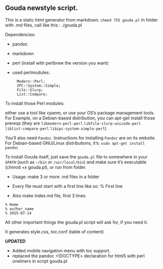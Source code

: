 ## Gouda newstyle script.

This is a static html generator from markdown.
`chmod 755 gouda.pl`
In folder with .md files, call like this : ./gouda.pl


Dependencies:

* pandoc 

* markdown

* perl (install with perlbrew the version you want)

* used perlmodules:

		Modern::Perl;
		IPC::System::Simple;
		File::Slurp;
		List::Compare;


To install those Perl modules:

either use a tool like cpanm, or use your OS’s package management tools.
For Example, on a Debian-based distribution, you can apt-get install those prereqs
(they are `libmodern-perl-perl` `libfile-slurp-unicode-perl` `liblist-compare-perl` `libipc-system-simple-perl`)

You’ll also need `Pandoc`. Instructions for installing `Pandoc` are on its website.
For Debian-based GNU/Linux distributions, it’s: `sudo apt-get install pandoc`

To install Gouda itself, just save the `gouda.pl` file to somewhere in your `$PATH` 
(such as `~/bin` or `/usr/local/bin`) and make sure it’s executable (chmod +x gouda.pl), or run from folder.

* Usage: make 3 or more .md files in a folder

* Every file must start with a first line like so: % First line

* Also make index.md file, first 3 lines:

`% Home`<br>
`% author_name`<br>
`% 2015-07-14`<br>
		

All other important things the gouda.pl script will ask for, if you need it.

It generates style.css, toc.conf (table of content)

***UPDATED***
- Added mobile navigation menu with toc support.
- replaced the pandoc <!DOCTYPE> declaration for html5 with perl oneliners in script gouda.pl
